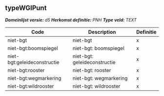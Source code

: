 ﻿## typeWGIPunt

*__Domeinlijst versie:__ d5*
*__Herkomst definitie:__ PNH*
*__Type veld:__ TEXT*

|__Code__ |__Description__ |__Definitie__	|
|	---	|	---	|   ---	| 
| niet-bgt | niet-bgt | x |
| niet-bgt:boomspiegel | niet-bgt: boomspiegel | x |
| niet-bgt:geleideconstructie | niet-bgt: geleideconstructie | x |
| niet-bgt:rooster | niet-bgt: rooster | x |
| niet-bgt:wegmarkering | niet-bgt: wegmarkering | x |
| niet-bgt:wildrooster | niet-bgt: wildrooster | x |
